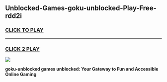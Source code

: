 
## Unblocked-Games-goku-unblocked-Play-Free-rdd2i
<h3>
<a href="https://premium76.site?title=goku-unblocked&ref=12A">CLICK TO PLAY</a></h3>
<hr>

<h3>
<a href="https://premium76.site?title=goku-unblocked&ref=12A">CLICK 2 PLAY</a>
  
</h3>

<a href="https://premium76.site?title=goku-unblocked&ref=12A"><img src="https://clearcache.store/games.png"></a>


**goku-unblocked games unblocked: Your Gateway to Fun and Accessible Online Gaming**
